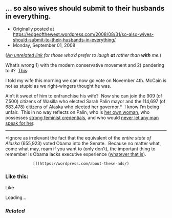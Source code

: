 ## … so also wives should submit to their husbands in everything.

 * Originally posted at https://edgeofthewest.wordpress.com/2008/08/31/so-also-wives-should-submit-to-their-husbands-in-everything/
 * Monday, September 01, 2008

(_[An unrelated link](http://acephalous.typepad.com/acephalous/2008/08/because-ive-bec.html) for those who’d prefer to laugh **at** rather than **with** me._)

What’s wrong 1) with the modern conservative movement and 2) pandering to it?  [This](http://michellemalkin.com/2008/08/29/palin-for-america-a-true-conservative/#comment-427346):

I told my wife this morning we can now go vote on November 4th. McCain is not as stupid as we right-wingers thought he was.

Ain’t it sweet of him to enfranchise his wife?  Now she can join the 909 (of 7,500) citizens of Wasilla who elected Sarah Palin mayor and the 114,697 (of 683,478) citizens of Alaska who elected her governor.\*  I know I’m being unfair.  This in no way reflects on Palin, who is [her own woman](http://www.palinforgovernor.com/), who possesses [strong feminist credentials](http://www.palinforgovernor.com/), and who would [never let any man speak for her](http://www.palinforgovernor.com/).

* * *

\*Ignore as irrelevant the fact that the equivalent of the _entire state of Alaska_ (655,923) voted Obama into the Senate.  Because no matter what, come what may, roam if you want to (only don’t), the important thing to remember is Obama lacks executive experience ([whatever that is](http://obsidianwings.blogs.com/obsidian\_wings/2008/08/more-on-executi.html)).

		

			

				[](https://wordpress.com/about-these-ads/)
				

					
				

			

		

### Like this:

Like

 
Loading...

[]()

### _Related_

